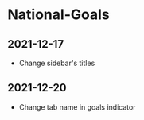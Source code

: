 # National-Goals

## 2021-12-17
* Change sidebar's titles

## 2021-12-20
* Change tab name in goals indicator
